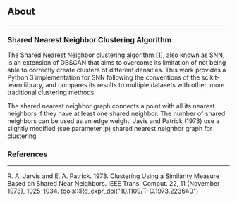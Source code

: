 ## About

---

### Shared Nearest Neighbor Clustering Algorithm

The Shared Nearest Neighbor clustering algorithm [1], also known as SNN, is an extension of DBSCAN that aims to overcome its limitation of not being able to correctly create clusters of different densities. This work provides a Python 3 implementation for SNN following the conventions of the scikit-learn library, and compares its results to multiple datasets with other, more traditional clustering methods.

The shared nearest neighbor graph connects a point with all its nearest neighbors if they have at least one shared neighbor. The number of shared neighbors can be used as an edge weight. Javis and Patrick (1973) use a slightly modified (see parameter jp) shared nearest neighbor graph for clustering.

### References

---

R. A. Jarvis and E. A. Patrick. 1973. Clustering Using a Similarity Measure Based on Shared Near Neighbors. IEEE Trans. Comput. 22, 11 (November 1973), 1025-1034. tools:::Rd_expr_doi("10.1109/T-C.1973.223640")
